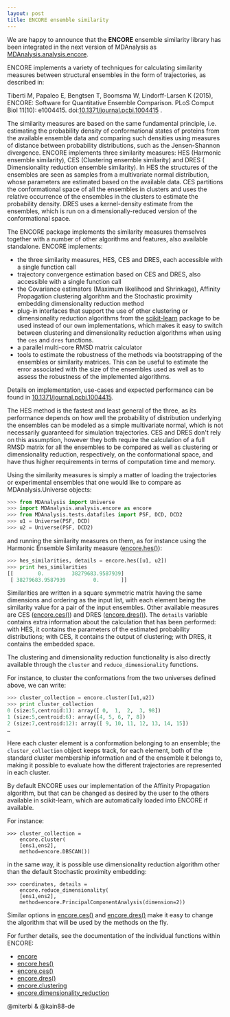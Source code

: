 ```yaml
---
layout: post
title: ENCORE ensemble similarity
---
```


We are happy to announce that the **ENCORE** ensemble similarity library has
been integrated in the next version of MDAnalysis as [
MDAnalysis.analysis.encore](http://devdocs.mdanalysis.org/documentation_pages/analysis/encore.html).

ENCORE implements a variety of techniques for calculating similarity measures
between structural ensembles in the form of trajectories, as described in:

Tiberti M, Papaleo E, Bengtsen T, Boomsma W, Lindorff-Larsen K (2015), ENCORE:
Software for Quantitative Ensemble Comparison. PLoS Comput Biol 11(10):
e1004415.
doi:[10.1371/journal.pcbi.1004415](http://doi.org/10.1371/journal.pcbi.1004415)
.

The similarity measures are based on the same fundamental principle, i.e.
estimating the probability density of conformational states of proteins from
the available ensemble data and comparing such densities using measures of
distance between probability distributions, such as the Jensen-Shannon
divergence. ENCORE implements three similarity measures: HES (Harmonic
ensemble similarity), CES (Clustering ensemble similarity) and DRES (
Dimensionality reduction ensemble similarity). In HES the structures of the
ensembles are seen as samples from a multivariate normal distribution, whose
parameters are estimated based on the available data. CES partitions the
conformational space of all the ensembles in clusters and uses the relative
occurrence of the ensembles in the clusters to estimate the probability
density. DRES uses a kernel-density estimate from the ensembles, which is run
on a dimensionally-reduced version of the conformational space.

The ENCORE package implements the similarity measures themselves together with
a number of other algorithms and features, also available standalone. ENCORE
implements:

* the three similarity measures, HES, CES and DRES, each accessible with a
single function call
* trajectory convergence estimation based on CES and DRES, also accessible
with a single function call
* the Covariance estimators (Maximum likelihood and Shrinkage), Affinity
Propagation clustering algorithm and the Stochastic proximity embedding
dimensionality reduction method
* plug-in interfaces that support the use of other clustering or
dimensionality reduction algorithms from the [scikit-learn](http://scikit-learn.org/) package to be used instead of our own implementations,
which makes it easy to switch between clustering and dimensionality reduction
algorithms when using the `ces` and `dres` functions.
* a parallel multi-core RMSD matrix calculator
* tools to estimate the robustness of the methods via bootstrapping of the
ensembles or similarity matrices. This can be useful to estimate the error
associated with the size of the ensembles used as well as to assess the
robustness of the implemented algorithms.

Details on implementation, use-cases and expected performance
can be found in [10.1371/journal.pcbi.1004415](http://doi.org/10.1371/journal.pcbi.1004415).

The HES method is the fastest and least general of the three, as its
performance depends on  how well the probability of distribution underlying
the ensembles can be modeled as a simple multivariate normal, which is not
necessarily guaranteed for simulation trajectories. CES and DRES don't rely on
this assumption, however they both require the calculation of a full RMSD
matrix for all the ensembles to be compared as well as clustering or
dimensionality reduction, respectively, on the conformational space, and have
thus higher requirements in terms of computation time and memory.

Using the similarity measures is simply a matter of loading the trajectories
or experimental ensembles that one would like to compare as
MDAnalysis.Universe objects:

```python
>>> from MDAnalysis import Universe
>>> import MDAnalysis.analysis.encore as encore
>>> from MDAnalysis.tests.datafiles import PSF, DCD, DCD2
>>> u1 = Universe(PSF, DCD)
>>> u2 = Universe(PSF, DCD2)
```

and running the similarity measures on them, as for instance using the
Harmonic Ensemble Similarity measure ([encore.hes()](http://devdocs.mdanalysis.org//documentation_pages/analysis/encore/similarity.html#MDAnalysis.analysis.encore.similarity.hes)):

```python
>>> hes_similarities, details = encore.hes([u1, u2])
>>> print hes_similarities
[[        0.         38279683.9587939]
 [ 38279683.9587939         0.       ]]
```

Similarities are written in a square symmetric matrix having the same
dimensions and ordering as the input list, with each element being the
similarity value for a pair of the input ensembles. Other available measures
are CES ([encore.ces()](http://devdocs.mdanalysis.org//documentation_pages/analysis/encore/similarity.html#MDAnalysis.analysis.encore.similarity.ces))
and DRES ([encore.dres()](http://devdocs.mdanalysis.org//documentation_pages/analysis/encore/similarity.html#MDAnalysis.analysis.encore.similarity.dres)).
The `details` variable contains extra information about the calculation that
has been performed: with HES, it contains the parameters of the estimated
probability distributions; with CES, it contains the output of clustering;
with DRES, it contains the embedded space.

The clustering and dimensionality reduction functionality is also directly
available through the `cluster` and `reduce_dimensionality` functions.

For instance, to cluster the conformations
from the two universes defined above, we can write:

```python
>>> cluster_collection = encore.cluster([u1,u2])
>>> print cluster_collection
0 (size:5,centroid:1): array([ 0,  1,  2,  3, 98])
1 (size:5,centroid:6): array([4, 5, 6, 7, 8])
2 (size:7,centroid:12): array([ 9, 10, 11, 12, 13, 14, 15])
…
```

Here each cluster element is a conformation belonging to an ensemble; the `cluster_collection` object keeps track, for each element, both of the standard cluster membership information and of the ensemble it belongs to, making it possible to evaluate how the different trajectories are represented in each cluster.

By default ENCORE uses our implementation of the Affinity Propagation
algorithm, but that can be changed as desired by the user to the others
available in scikit-learn, which are automatically loaded into ENCORE if
available.

For instance:

```
>>> cluster_collection =
    encore.cluster(
    [ens1,ens2],
    method=encore.DBSCAN())
```

in the same way, it is possible use dimensionality reduction algorithm other
than the default Stochastic proximity embedding:

```
>>> coordinates, details =
    encore.reduce_dimensionality(
    [ens1,ens2],
    method=encore.PrincipalComponentAnalysis(dimension=2))
```

Similar options in [encore.ces()](http://devdocs.mdanalysis.org//documentation_pages/analysis/encore/similarity.html#MDAnalysis.analysis.encore.similarity.ces)
and [encore.dres()](http://devdocs.mdanalysis.org//documentation_pages/analysis/encore/similarity.html#MDAnalysis.analysis.encore.similarity.dres) make it easy to change the algorithm that will be used by the methods on the
fly.

For further details, see the documentation of the individual functions within
ENCORE:

* [encore](http://devdocs.mdanalysis.org/documentation_pages/analysis/encore.html)
* [encore.hes()](http://devdocs.mdanalysis.org/documentation_pages/analysis/encore/similarity.html#MDAnalysis.analysis.encore.similarity.hes)
* [encore.ces()](http://devdocs.mdanalysis.org/documentation_pages/analysis/encore/similarity.html#MDAnalysis.analysis.encore.similarity.ces)
* [encore.dres()](http://devdocs.mdanalysis.org/documentation_pages/analysis/encore/similarity.html#MDAnalysis.analysis.encore.similarity.dres)
* [encore.clustering](http://devdocs.mdanalysis.org/documentation_pages/analysis/encore/clustering.html)
* [encore.dimensionality_reduction](http://devdocs.mdanalysis.org/documentation_pages/analysis/encore/dimensionality_reduction.html)

@miterbi & @kain88-de
